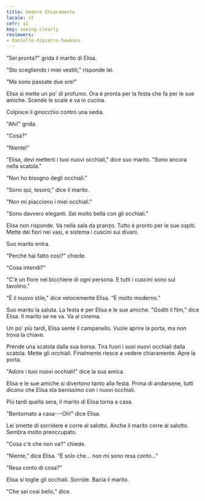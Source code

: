 ```yaml
---
title: Vedere Chiaramente
locale: it
cefr: a1
key: seeing-clearly
reviewers:
- danielle-dipietro-hawkins
---
```


"Sei pronta?" grida il marito di Elisa.

"Sto scegliendo i miei vestiti," risponde lei.

"Ma sono passate due ore!"

Elisa si mette un po' di profumo. Ora è pronta per la festa che fa per le sue amiche. Scende le scale e va in cucina.

Colpisce il ginocchio contro una sedia.

"Ahi!" grida.

"Cosa?"

"Niente!"

"Elisa, devi metterti i tuoi nuovi occhiali," dice suo marito. "Sono ancora nella scatola."

"Non ho bisogno degli occhiali."

"Sono qui, tesoro," dice il marito.

"Non mi piacciono i miei occhiali."

"Sono davvero eleganti. Sei molto bella con gli occhiali."

Elisa non risponde. Va nella sala da pranzo. Tutto è pronto per le sue ospiti. Mette dei fiori nei vasi, e sistema i cuscini sui divani.

Suo marito entra.

"Perché hai fatto così?" chiede.

"Cosa intendi?"

"C'è un fiore nel bicchiere di ogni persona. E tutti i cuscini sono sul tavolino."

"È il nuovo stile," dice velocemente Elisa. "È molto moderno."

Suo marito la saluta. La festa è per Elisa e le sue amiche. "Goditi il film," dice Elisa. Il marito se ne va. Va al cinema.

Un po' più tardi, Elisa sente il campanello. Vuole aprire la porta, ma non trova la chiave.

Prende una scatola dalla sua borsa. Tira fuori i suoi nuovi occhiali dalla scatola. Mette gli occhiali. Finalmente riesce a vedere chiaramente. Apre la porta.

"Adoro i tuoi nuovi occhiali!" dice la sua amica.

Elisa e le sue amiche si divertono tanto alla festa. Prima di andarsene, tutti dicono che Elisa sta benissimo con i nuovi occhiali.

Più tardi quella sera, il marito di Elisa torna a casa.

"Bentornato a casa---Oh!" dice Elisa.

Lei smette di sorridere e corre al salotto. Anche il marito corre al salotto. Sembra molto preoccupato.

"Cosa c'è che non va?" chiede.

"Niente," dice Elisa. "È solo che... non mi sono resa conto..."

"Resa conto di cosa?"

Elisa si toglie gli occhiali. Sorride. Bacia il marito.

"Che sei così bello," dice.